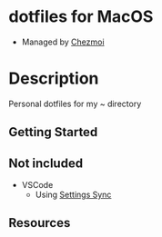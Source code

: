 # dotfiles for MacOS
- Managed by [Chezmoi](https://www.chezmoi.io/)

# Description
Personal dotfiles for my ~ directory

## Getting Started

## Not included
- VSCode
    - Using [Settings Sync](https://code.visualstudio.com/docs/editor/settings-sync)

## Resources
